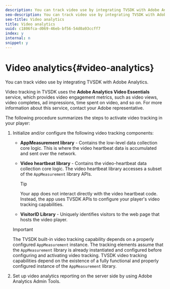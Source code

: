 ```yaml
---
description: You can track video use by integrating TVSDK with Adobe Analytics.
seo-description: You can track video use by integrating TVSDK with Adobe Analytics.
seo-title: Video analytics
title: Video analytics
uuid: c1806fca-d069-46eb-bf56-54d0a93ccff7
index: y
internal: n
snippet: y
---
```


# Video analytics{#video-analytics}

You can track video use by integrating TVSDK with Adobe Analytics.

Video tracking in TVSDK uses the **Adobe Analytics Video Essentials** service, which provides video engagement metrics, such as video views, video completes, ad impressions, time spent on video, and so on. For more information about this service, contact your Adobe representative.

The following procedure summarizes the steps to activate video tracking in your player:

1. Initialize and/or configure the following video tracking components:

    * **AppMeasurement library** - Contains the low-level data collection core logic. This is where the video heartbeat data is accumulated and sent over the network. 
    * **Video heartbeat library** - Contains the video-heartbeat data collection core logic. The video heartbeat library accesses a subset of the `AppMeasurement` library APIs.     
    
      >[!TIP]
      >
      >Your app does not interact directly with the video heartbeat code. Instead, the app uses TVSDK APIs to configure your player's video tracking capabilities.

    * **VisitorID Library** - Uniquely identifies visitors to the web page that hosts the video player.

   >[!IMPORTANT]
   >
   >The TVSDK built-in video tracking capability depends on a properly configured `AppMeasurement` instance. The tracking elements assume that the `AppMeasurement` library is already instantiated and configured before configuring and activating video tracking. TVSDK video tracking capabilities depend on the existence of a fully functional and properly configured instance of the `AppMeasurement` library.

1. Set up video analytics reporting on the server side by using Adobe Analytics Admin Tools.

